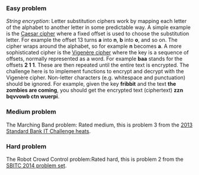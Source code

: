 ### Easy problem

*String encryption*: Letter substitution ciphers work by mapping each letter of the alphabet to another letter in some predictable way. A simple example is the [Caesar cipher](http://en.wikipedia.org/wiki/Caesar_cipher) where a fixed offset is used to choose the substitution letter. For example the offset 13 turns **a** into **n**, **b** into **o**, and so on. The cipher wraps around the alphabet, so for example **n** becomes **a**. A more sophisticated cipher is the [Vigenère cipher](http://en.wikipedia.org/wiki/Vigen%C3%A8re_cipher) where the key is a sequence of offsets, normally represented as a word. For example **baa** stands for the offsets **2 1 1**. These are then repeated until the entire text is encrypted. The challenge here is to implement functions to encrypt and decrypt with the Vigenère cipher. Non-letter characters (e.g. whitespace and punctuation) should be ignored. For example, given the key **fribbit** and the text **the zombies are coming**, you should get the encrypted text (ciphertext) **zzn bqvvowb ctn wuerpi**.

### Medium problem

The Marching Band problem: Rated medium, this is problem 3 from the [2013 Standard Bank IT Challenge heats](http://www.olympiad.org.za/olympiad/wp-content/uploads/2013/01/SBITC-Heats-Problems-v-13-04-14-Final.pdf).

### Hard problem

The Robot Crowd Control problem:Rated hard, this is problem 2 from the [SBITC 2014 problem set](http://www.olympiad.org.za/olympiad/wp-content/uploads/2014/09/2014-SBITC-Complete-problem-set.pdf).
